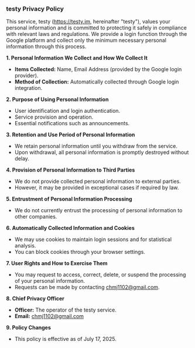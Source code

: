 ### testy Privacy Policy

This service, testy (https://testy.im, hereinafter "testy"), values your personal information and is committed to protecting it safely in compliance with relevant laws and regulations. We provide a login function through the Google platform and collect only the minimum necessary personal information through this process.

**1. Personal Information We Collect and How We Collect It**

- **Items Collected:** Name, Email Address (provided by the Google login provider).
- **Method of Collection:** Automatically collected through Google login integration.

**2. Purpose of Using Personal Information**

- User identification and login authentication.
- Service provision and operation.
- Essential notifications such as announcements.

**3. Retention and Use Period of Personal Information**

- We retain personal information until you withdraw from the service.
- Upon withdrawal, all personal information is promptly destroyed without delay.

**4. Provision of Personal Information to Third Parties**

- We do not provide collected personal information to external parties.
- However, it may be provided in exceptional cases if required by law.

**5. Entrustment of Personal Information Processing**

- We do not currently entrust the processing of personal information to other companies.

**6. Automatically Collected Information and Cookies**

- We may use cookies to maintain login sessions and for statistical analysis.
- You can block cookies through your browser settings.

**7. User Rights and How to Exercise Them**

- You may request to access, correct, delete, or suspend the processing of your personal information.
- Requests can be made by contacting chmj1102@gmail.com.

**8. Chief Privacy Officer**

- **Officer:** The operator of the testy service.
- **Email:** chmj1102@gmail.com

**9. Policy Changes**

- This policy is effective as of July 17, 2025.
